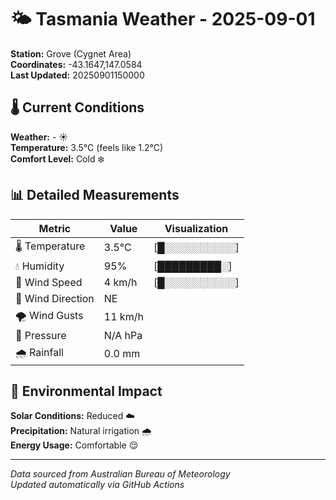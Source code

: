 # 🌤️ Tasmania Weather - 2025-09-01

**Station:** Grove (Cygnet Area)  
**Coordinates:** -43.1647,147.0584  
**Last Updated:** 20250901150000

## 🌡️ Current Conditions

**Weather:** - ☀️  
**Temperature:** 3.5°C (feels like 1.2°C)  
**Comfort Level:** Cold ❄️

## 📊 Detailed Measurements

| Metric | Value | Visualization |
|--------|-------|---------------|
| 🌡️ Temperature | 3.5°C | [█░░░░░░░░░░] |
| 💧 Humidity | 95% | [█████████░] |
| 💨 Wind Speed | 4 km/h | [█░░░░░░░░░░] |
| 🧭 Wind Direction | NE | |
| 🌪️ Wind Gusts | 11 km/h | |
| 🔽 Pressure | N/A hPa | |
| 🌧️ Rainfall | 0.0 mm | |

## 🌱 Environmental Impact

**Solar Conditions:** Reduced ☁️  
**Precipitation:** Natural irrigation 🌧️  
**Energy Usage:** Comfortable 😌

---
*Data sourced from Australian Bureau of Meteorology*  
*Updated automatically via GitHub Actions*
